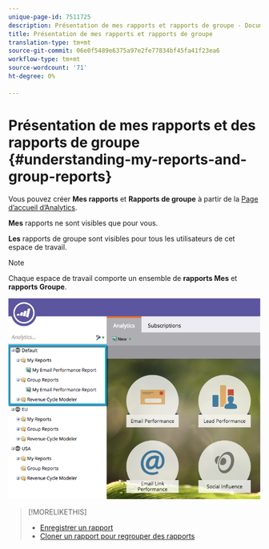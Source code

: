 ```yaml
---
unique-page-id: 7511725
description: Présentation de mes rapports et rapports de groupe - Documents marketing - Documentation du produit
title: Présentation de mes rapports et rapports de groupe
translation-type: tm+mt
source-git-commit: 06e0f5489e6375a97e2fe77834bf45fa41f23ea6
workflow-type: tm+mt
source-wordcount: '71'
ht-degree: 0%

---
```



# Présentation de mes rapports et des rapports de groupe {#understanding-my-reports-and-group-reports}

Vous pouvez créer **Mes rapports** et **Rapports de groupe** à partir de la [Page d’accueil d’Analytics](/help/marketo/product-docs/reporting/basic-reporting/creating-reports/navigating-the-analytics-home-page.md).

**Mes** rapports ne sont visibles que pour vous.

**Les** rapports de groupe sont visibles pour tous les utilisateurs de cet espace de travail.

>[!NOTE]
>
>Chaque espace de travail comporte un ensemble de **rapports Mes** et **rapports Groupe**.

![](assets/image2015-4-21-14-3a41-3a22.png)

>[!MORELIKETHIS]
>
>* [Enregistrer un rapport](/help/marketo/product-docs/reporting/basic-reporting/creating-reports/save-a-report.md)
>* [Cloner un rapport pour regrouper des rapports](/help/marketo/product-docs/reporting/basic-reporting/report-activity/clone-a-report-to-group-reports.md)

